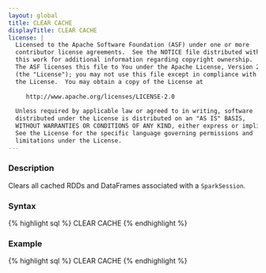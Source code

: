 ```yaml
---
layout: global
title: CLEAR CACHE
displayTitle: CLEAR CACHE
license: |
  Licensed to the Apache Software Foundation (ASF) under one or more
  contributor license agreements.  See the NOTICE file distributed with
  this work for additional information regarding copyright ownership.
  The ASF licenses this file to You under the Apache License, Version 2.0
  (the "License"); you may not use this file except in compliance with
  the License.  You may obtain a copy of the License at
 
     http://www.apache.org/licenses/LICENSE-2.0
 
  Unless required by applicable law or agreed to in writing, software
  distributed under the License is distributed on an "AS IS" BASIS,
  WITHOUT WARRANTIES OR CONDITIONS OF ANY KIND, either express or implied.
  See the License for the specific language governing permissions and
  limitations under the License.
---
```


### Description
Clears all cached RDDs and DataFrames associated with a `SparkSession`.

### Syntax
{% highlight sql %}
CLEAR CACHE
{% endhighlight %}

### Example
{% highlight sql %}
CLEAR CACHE
{% endhighlight %}

